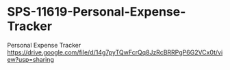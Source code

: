 # SPS-11619-Personal-Expense-Tracker
Personal Expense Tracker
https://drive.google.com/file/d/14g7pyTQwFcrQq8JzRcBRRPgP6G2VCx0t/view?usp=sharing
